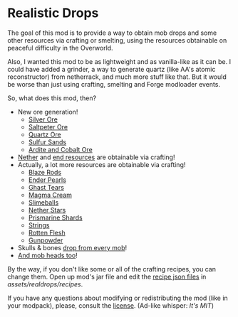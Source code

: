 # Realistic Drops

The goal of this mod is to provide a way to obtain mob drops and some other resources via crafting or smelting, using the resources obtainable on peaceful difficulty in the Overworld.

Also, I wanted this mod to be as lightweight and as vanilla-like as it can be. I could have added a grinder, a way to generate quartz (like AA's atomic reconstructor) from netherrack, and much more stuff like that. But it would be worse than just using crafting, smelting and Forge modloader events.

So, what does this mod, then?

* New ore generation!
	* [Silver Ore](https://github.com/Nullcaller/RealisticDrops/wiki/Silver)
	* [Saltpeter Ore](https://github.com/Nullcaller/RealisticDrops/wiki/Saltpeter)
	* [Quartz Ore](https://github.com/Nullcaller/RealisticDrops/wiki/Nether-Resources#user-content-nether-quartz)
	* [Sulfur Sands](https://github.com/Nullcaller/RealisticDrops/wiki/Sulfur)
	* [Ardite and Cobalt Ore](https://github.com/Nullcaller/RealisticDrops/wiki/Tinkers'-Construct-Compat)
* [Nether](https://github.com/Nullcaller/RealisticDrops/wiki/Nether-Resources) and [end resources](https://github.com/Nullcaller/RealisticDrops/wiki/End-Resources) are obtainable via crafting!
* Actually, a lot more resources are obtainable via crafting!
	* [Blaze Rods](https://github.com/Nullcaller/RealisticDrops/wiki/Blaze-Rods)
	* [Ender Pearls](https://github.com/Nullcaller/RealisticDrops/wiki/Ender-Pearls)
	* [Ghast Tears](https://github.com/Nullcaller/RealisticDrops/wiki/Ghast-Tears)
	* [Magma Cream](https://github.com/Nullcaller/RealisticDrops/wiki/Magma-Cream)
	* [Slimeballs](https://github.com/Nullcaller/RealisticDrops/wiki/Slimeballs)
	* [Nether Stars](https://github.com/Nullcaller/RealisticDrops/wiki/Nether-Stars)
	* [Prismarine Shards](https://github.com/Nullcaller/RealisticDrops/wiki/Prismarine-Shards)
	* [Strings](https://github.com/Nullcaller/RealisticDrops/wiki/Strings)
	* [Rotten Flesh](https://github.com/Nullcaller/RealisticDrops/wiki/Rotten-Flesh)
	* [Gunpowder](https://github.com/Nullcaller/RealisticDrops/wiki/Gunpowder)
* Skulls & bones [drop from every mob](https://github.com/Nullcaller/RealisticDrops/wiki/Skulls-&-Bones)!
* [And mob heads too](https://github.com/Nullcaller/RealisticDrops/wiki/Mob-Heads)!

By the way, if you don't like some or all of the crafting recipes, you can change them. Open up mod's jar file and edit the [recipe json files](https://minecraft.gamepedia.com/Recipe#JSON_format) in _assets/realdrops/recipes_.

If you have any questions about modifying or redistributing the mod (like in your modpack), please, consult the [license](https://github.com/Nullcaller/RealisticDrops/blob/master/LICENSE). (Ad-like whisper: *It's MIT*)